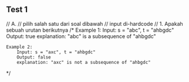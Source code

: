 ## Test 1

// A.
// pilih salah satu dari soal dibawah
// input di-hardcode
// 1. Apakah sebuah urutan berikutnya
/\*
Example 1:
Input: s = "abc", t = "ahbgdc"
Output: true
explanation: "abc" is a subsequence of "ahbgdc"

    Example 2:
    	Input: s = "axc", t = "ahbgdc"
    	Output: false
    	explanation: "axc" is not a subsequence of "ahbgdc"

\*/